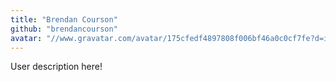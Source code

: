 ```yaml
---
title: "Brendan Courson"
github: "brendancourson"
avatar: "//www.gravatar.com/avatar/175cfedf4897808f006bf46a0c0cf7fe?d=identicon"
---
```


User description here!

